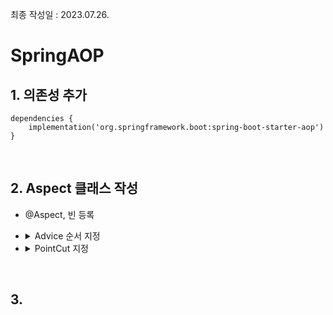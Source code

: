 최종 작성일 : 2023.07.26.</br>

# SpringAOP

## 1. 의존성 추가

```gradlew
dependencies {
	implementation('org.springframework.boot:spring-boot-starter-aop')
}
```

<br/>

## 2. Aspect 클래스 작성

- @Aspect, 빈 등록
- <details>
  <summary>Advice 순서 지정</summary>
  주어진 포인트 컷에서 언제 실행될지 어노테이션을 통해 지정

  <br/>

  - @Around
    - 뒤에 나올 4가지 상태를 모두 포함하며 원하는 시점에 원하는 작업 가능.
    - 메서드 호출 전후 작업 명시 가능
    - 조인 포인트 실행 여부 선택 가능
    - 반환값 자체 조작 가능
    - 예외 자체를 조작 가능
    - 조인 포인트를 여러번 실행 가능

  <br/>

  - @Before
    - 타겟 실행 전에 끼어들어 작업 수행
    - 메소드 제어, 데이터 가공은 불가능

  <br/>

  - @After
    - 타겟 실행 후에 끼어들어 작업 수행
    - 메소드 제어, 데이터 가공 불가능

  <br/>

  - @AfterReturning
    - 타겟이 정상적으로 실행 완료된 경우 끼어들어 작업 수행
    - 리턴 값 확인 가능하나 메소드 제어, 데이터 가공 불가능

  <br/>

  - @AfterThrowable
    - 타겟이 예외를 발생시킨 경우 끼어들어 작업 수행
    - 예외 값 확인 가능하나 메소드 제어, 데이터 가공 불가능

  <br/>
  </details>

- <details>
  <summary>PointCut 지정</summary>
  AOP를 실행할 지점을 Advice 순서에 표현식으로 알려주는 방법

  <br/>

  - execution(\* \* _._.\*(..))
    - 기본 표현식으로 @Around("execution()") 형태로 사용함.
    - \* : 접근제한자
    - \* : 반환타입
    - \*.\*.\* : 지정할 메소드의 패지지경로와 메소드명
    - (..) : 해당 메소드의 매개변수

  <br/>

  - within(\* \* _._.\*(..))
    - @Around("within()") 형태로 사용함.
    - 타입이 정확하게 맞아야 동작.
    - 따라서, 상위 타입으로 하위 타입 매칭 불가능(service로 설정할 경우 serviceimpl에서 동작 안함)

  <br/>

  - args(\*)
    - args 단독으로 사용하면 안됨.
    - @Around(다른표현식 && "args()") 형태로 사용함.
    - 파라미터 타입이 부모, 하위 일 경우에도 동작.
    - \* : 파라미터 타입

  <br/>

  - @target
    - 단독으로 사용 불가능
    - 자신의 클래스와 자신의 모든 부모 클래스의 모든 메소드에서 동작

  <br/>

  - @within
    - 단독으로 사용 불가능
    - 자신이 포함된 클래스의 모든 메소드에서 동작

</details>

<br/>

## 3.
